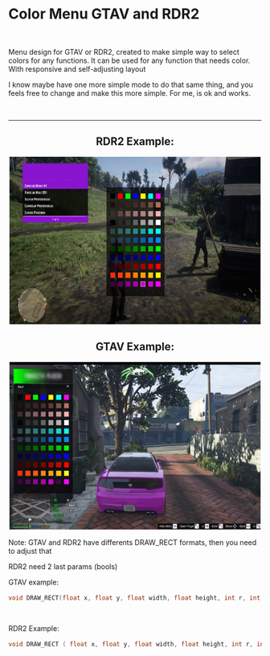 
<h1>Color Menu GTAV and RDR2</h1><br >
<p>Menu design for GTAV or RDR2, created to make simple way to select colors for any functions. It can be used for any function that needs color. With responsive and self-adjusting layout</p>
<p>I know maybe have one more simple mode to do that same thing, and you feels free to change and make this more simple. For me, is ok and works.<p>

<br >
<hr />

<center><h2>RDR2 Example: </h2>
<img src="https://raw.githubusercontent.com/BresoDEV/RG-Color-Menu-Layout/main/rdr.jpg?token=GHSAT0AAAAAABRAECRK4XAG6QXHQSDDCDS6YRB74JQ" alt="Trulli" width="500" height="333">

<h2>GTAV Example: </h2>
<img src="https://raw.githubusercontent.com/BresoDEV/RG-Color-Menu-Layout/main/e6b5ab58-237e-4511-8e1f-01e373b26a9d.jpg" alt="Trulli" width="500" height="333"></center>

<p>Note:
GTAV and RDR2 have differents DRAW_RECT formats, then you need to adjust that

RDR2 need 2 last params (bools)

GTAV example:</p> 

```C++
void DRAW_RECT(float x, float y, float width, float height, int r, int g, int b, int a);
```



<br >

<p>RDR2 Example:</p>


```C++
void DRAW_RECT ( float x, float y, float width, float height, int r, int g, int b, int a, BOOL p8, BOOL p9 )
```

